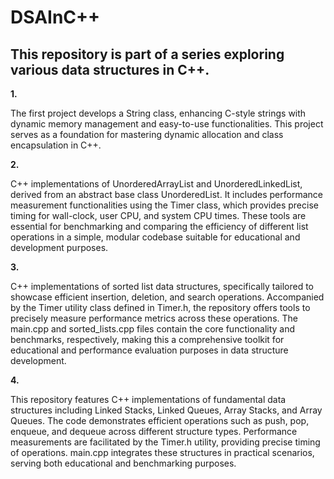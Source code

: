 # DSAInC++

<h2>  This repository is part of a series exploring various data structures in C++. </h2>

<b> 1. </b> <p> The first project develops a String class, enhancing C-style strings with dynamic memory management and easy-to-use functionalities. This project serves as a foundation for mastering dynamic allocation and class encapsulation in C++. </p>

<b> 2. </b> <p>C++ implementations of UnorderedArrayList and UnorderedLinkedList, derived from an abstract base class UnorderedList. It includes performance measurement functionalities using the Timer class, which provides precise timing for wall-clock, user CPU, and system CPU times. These tools are essential for benchmarking and comparing the efficiency of different list operations in a simple, modular codebase suitable for educational and development purposes.</p>

<b> 3. </b> <p> C++ implementations of sorted list data structures, specifically tailored to showcase efficient insertion, deletion, and search operations. Accompanied by the Timer utility class defined in Timer.h, the repository offers tools to precisely measure performance metrics across these operations. The main.cpp and sorted_lists.cpp files contain the core functionality and benchmarks, respectively, making this a comprehensive toolkit for educational and performance evaluation purposes in data structure development.</p>

<b> 4. </b> <p> This repository features C++ implementations of fundamental data structures including Linked Stacks, Linked Queues, Array Stacks, and Array Queues. The code demonstrates efficient operations such as push, pop, enqueue, and dequeue across different structure types. Performance measurements are facilitated by the Timer.h utility, providing precise timing of operations. main.cpp integrates these structures in practical scenarios, serving both educational and benchmarking purposes.</p>

